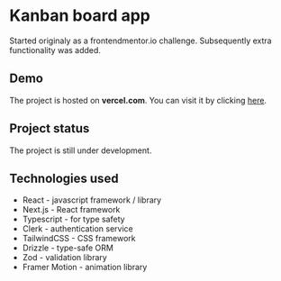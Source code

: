 # **Kanban board app**

Started originaly as a frontendmentor.io challenge. Subsequently extra functionality was added.

## Demo

The project is hosted on **vercel.com**. You can visit it by clicking [here](https://kanban-2024.vercel.app/).

## Project status

The project is still under development.

## Technologies used

- React - javascript framework / library
- Next.js - React framework
- Typescript - for type safety
- Clerk - authentication service
- TailwindCSS - CSS framework
- Drizzle - type-safe ORM
- Zod - validation library
- Framer Motion - animation library
